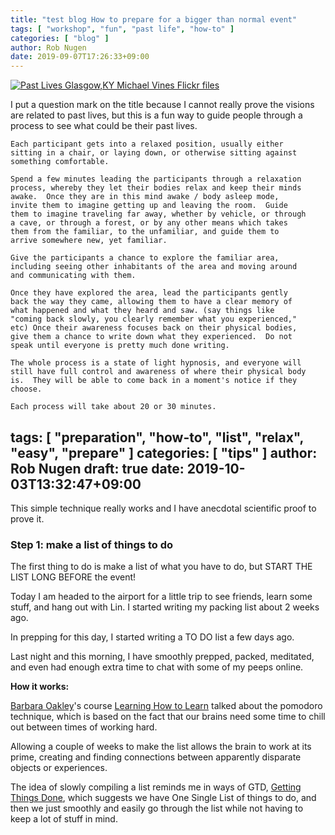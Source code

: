 ```yaml
---
title: "test blog How to prepare for a bigger than normal event"
tags: [ "workshop", "fun", "past life", "how-to" ]
categories: [ "blog" ]
author: Rob Nugen
date: 2019-09-07T17:26:33+09:00
---
```


[![Past Lives Glasgow,KY Michael Vines Flickr files](//b.robnugen.com/blog/2019/thumbs/Past_Lives_Glasgow,KY_Michael_Vines_Flickr_files.jpg)](//b.robnugen.com/blog/2019/Past_Lives_Glasgow,KY_Michael_Vines_Flickr_files.jpg)

I put a question mark on the title because I cannot really prove the
visions are related to past lives, but this is a fun way to guide
people through a process to see what could be their past lives.

    Each participant gets into a relaxed position, usually either
    sitting in a chair, or laying down, or otherwise sitting against
    something comfortable.
    
    Spend a few minutes leading the participants through a relaxation
    process, whereby they let their bodies relax and keep their minds
    awake.  Once they are in this mind awake / body asleep mode,
    invite them to imagine getting up and leaving the room.  Guide
    them to imagine traveling far away, whether by vehicle, or through
    a cave, or through a forest, or by any other means which takes
    them from the familiar, to the unfamiliar, and guide them to
    arrive somewhere new, yet familiar.
    
    Give the participants a chance to explore the familiar area,
    including seeing other inhabitants of the area and moving around
    and communicating with them.
    
    Once they have explored the area, lead the participants gently
    back the way they came, allowing them to have a clear memory of
    what happened and what they heard and saw. (say things like
    "coming back slowly, you clearly remember what you experienced,"
    etc) Once their awareness focuses back on their physical bodies,
    give them a chance to write down what they experienced.  Do not
    speak until everyone is pretty much done writing.
    
    The whole process is a state of light hypnosis, and everyone will
    still have full control and awareness of where their physical body
    is.  They will be able to come back in a moment's notice if they
    choose.

    Each process will take about 20 or 30 minutes.

tags: [ "preparation", "how-to", "list", "relax", "easy", "prepare" ]
categories: [ "tips" ]
author: Rob Nugen
draft: true
date: 2019-10-03T13:32:47+09:00
---

This simple technique really works and
I have anecdotal scientific proof to prove it.

### Step 1: make a list of things to do

The first thing to do is make a list of what you have to do, but START
THE LIST LONG BEFORE the event!

Today I am headed to the airport for a little trip to see friends,
learn some stuff, and hang out with Lin.  I started writing my packing
list about 2 weeks ago.

In prepping for this day, I started writing a TO DO list a few days
ago.

Last night and this morning, I have smoothly prepped, packed,
meditated, and even had enough extra time to chat with some of my
peeps online.

<b>How it works:</b>

[Barbara Oakley](https://barbaraoakley.com/)'s course [Learning How to Learn](https://www.coursera.org/learn/learning-how-to-learn/) talked about the
pomodoro technique, which is based on the fact that our brains need
some time to chill out between times of working hard.

Allowing a couple of weeks to make the list allows the brain to work
at its prime, creating and finding connections between apparently
disparate objects or experiences.

The idea of slowly compiling a list reminds me in ways of GTD, [Getting
Things Done](https://gettingthingsdone.com/), which suggests we have One Single List of things to do,
and then we just smoothly and easily go through the list while not
having to keep a lot of stuff in mind.
